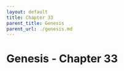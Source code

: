 ```yaml
---
layout: default
title: Chapter 33
parent_title: Genesis
parent_url: ./genesis.md
---
```


# Genesis - Chapter 33
